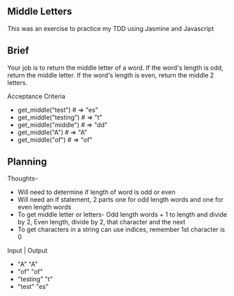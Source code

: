 ## Middle Letters

This was an exercise to practice my TDD using Jasmine and Javascript

## Brief

Your job is to return the middle letter of a word. If the word's length is odd, return the middle letter. If the word's length is even, return the middle 2 letters.

Acceptance Criteria

- get_middle("test") # => "es"
- get_middle("testing") # => "t"
- get_middle("middle") # => "dd"
- get_middle("A") # => "A"
- get_middle("of") # => "of"

## Planning

Thoughts-

- Will need to determine if length of word is odd or even
- Will need an if statement, 2 parts one for odd length words and one for even length words
- To get middle letter or letters- Odd length words + 1 to length and divide by 2, Even length, divide by 2, that character and the next
- To get characters in a string can use indices, remember 1st character is 0

Input | Output

- "A" "A"
- "of" "of"
- "testing" "t"
- "test" "es"

